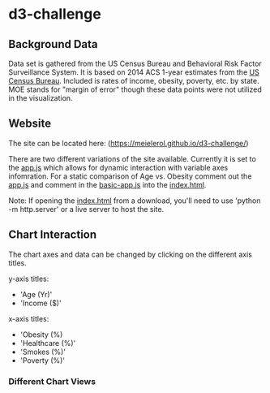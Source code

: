 # d3-challenge

## Background Data

Data set is gathered from the US Census Bureau and Behavioral Risk Factor Surveillance System. It is based on 2014 ACS 1-year estimates from the [US Census Bureau](https://data.census.gov/cedsci/). Included is rates of income, obesity, poverty, etc. by state. MOE stands for "margin of error" though these data points were not utilized in the visualization.

## Website

The site can be located here: (https://meielerol.github.io/d3-challenge/)

There are two different variations of the site available. Currently it is set to the [app.js](https://github.com/meielerol/d3-challenge/blob/main/D3_data_journalism/assets/js/app.js) which allows for dynamic interaction with variable axes infomration. For a static comparison of Age vs. Obesity comment out the [app.js](https://github.com/meielerol/d3-challenge/blob/main/D3_data_journalism/assets/js/app.js) and comment in the [basic-app.js](https://github.com/meielerol/d3-challenge/blob/main/D3_data_journalism/assets/js/basic-app.js) into the [index.html](https://github.com/meielerol/d3-challenge/blob/main/D3_data_journalism/index.html).

Note: If opening the [index.html](https://github.com/meielerol/d3-challenge/blob/main/D3_data_journalism/index.html) from a download, you'll need to use 'python -m http.server' or a live server to host the site.

## Chart Interaction

The chart axes and data can be changed by clicking on the different axis titles.

y-axis titles:
- 'Age (Yr)'
- 'Income ($)'

x-axis titles:
- 'Obesity (%)
- 'Healthcare (%)'
- 'Smokes (%)'
- 'Poverty (%)'

### Different Chart Views
